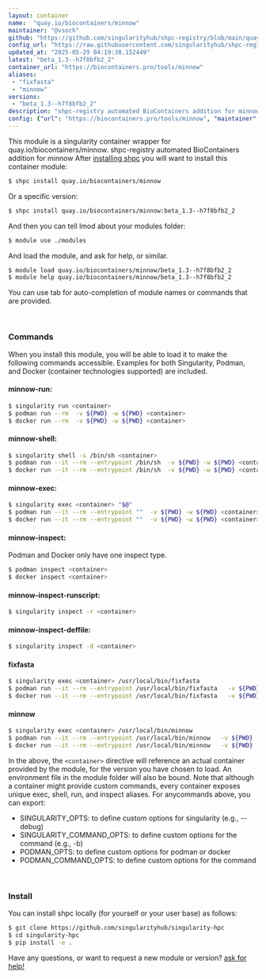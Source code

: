 ```yaml
---
layout: container
name:  "quay.io/biocontainers/minnow"
maintainer: "@vsoch"
github: "https://github.com/singularityhub/shpc-registry/blob/main/quay.io/biocontainers/minnow/container.yaml"
config_url: "https://raw.githubusercontent.com/singularityhub/shpc-registry/main/quay.io/biocontainers/minnow/container.yaml"
updated_at: "2025-05-29 04:19:38.152449"
latest: "beta_1.3--h7f8bfb2_2"
container_url: "https://biocontainers.pro/tools/minnow"
aliases:
 - "fixfasta"
 - "minnow"
versions:
 - "beta_1.3--h7f8bfb2_2"
description: "shpc-registry automated BioContainers addition for minnow"
config: {"url": "https://biocontainers.pro/tools/minnow", "maintainer": "@vsoch", "description": "shpc-registry automated BioContainers addition for minnow", "latest": {"beta_1.3--h7f8bfb2_2": "sha256:35ccf4f29592aee63b5ef61429d75f7b9e4cac62660c16a38aaec4612ff51d5f"}, "tags": {"beta_1.3--h7f8bfb2_2": "sha256:35ccf4f29592aee63b5ef61429d75f7b9e4cac62660c16a38aaec4612ff51d5f"}, "docker": "quay.io/biocontainers/minnow", "aliases": {"fixfasta": "/usr/local/bin/fixfasta", "minnow": "/usr/local/bin/minnow"}}
---
```


This module is a singularity container wrapper for quay.io/biocontainers/minnow.
shpc-registry automated BioContainers addition for minnow
After [installing shpc](#install) you will want to install this container module:


```bash
$ shpc install quay.io/biocontainers/minnow
```

Or a specific version:

```bash
$ shpc install quay.io/biocontainers/minnow:beta_1.3--h7f8bfb2_2
```

And then you can tell lmod about your modules folder:

```bash
$ module use ./modules
```

And load the module, and ask for help, or similar.

```bash
$ module load quay.io/biocontainers/minnow/beta_1.3--h7f8bfb2_2
$ module help quay.io/biocontainers/minnow/beta_1.3--h7f8bfb2_2
```

You can use tab for auto-completion of module names or commands that are provided.

<br>

### Commands

When you install this module, you will be able to load it to make the following commands accessible.
Examples for both Singularity, Podman, and Docker (container technologies supported) are included.

#### minnow-run:

```bash
$ singularity run <container>
$ podman run --rm  -v ${PWD} -w ${PWD} <container>
$ docker run --rm  -v ${PWD} -w ${PWD} <container>
```

#### minnow-shell:

```bash
$ singularity shell -s /bin/sh <container>
$ podman run --it --rm --entrypoint /bin/sh  -v ${PWD} -w ${PWD} <container>
$ docker run --it --rm --entrypoint /bin/sh  -v ${PWD} -w ${PWD} <container>
```

#### minnow-exec:

```bash
$ singularity exec <container> "$@"
$ podman run --it --rm --entrypoint ""  -v ${PWD} -w ${PWD} <container> "$@"
$ docker run --it --rm --entrypoint ""  -v ${PWD} -w ${PWD} <container> "$@"
```

#### minnow-inspect:

Podman and Docker only have one inspect type.

```bash
$ podman inspect <container>
$ docker inspect <container>
```

#### minnow-inspect-runscript:

```bash
$ singularity inspect -r <container>
```

#### minnow-inspect-deffile:

```bash
$ singularity inspect -d <container>
```


#### fixfasta

```bash
$ singularity exec <container> /usr/local/bin/fixfasta
$ podman run --it --rm --entrypoint /usr/local/bin/fixfasta   -v ${PWD} -w ${PWD} <container> -c " $@"
$ docker run --it --rm --entrypoint /usr/local/bin/fixfasta   -v ${PWD} -w ${PWD} <container> -c " $@"
```


#### minnow

```bash
$ singularity exec <container> /usr/local/bin/minnow
$ podman run --it --rm --entrypoint /usr/local/bin/minnow   -v ${PWD} -w ${PWD} <container> -c " $@"
$ docker run --it --rm --entrypoint /usr/local/bin/minnow   -v ${PWD} -w ${PWD} <container> -c " $@"
```



In the above, the `<container>` directive will reference an actual container provided
by the module, for the version you have chosen to load. An environment file in the
module folder will also be bound. Note that although a container
might provide custom commands, every container exposes unique exec, shell, run, and
inspect aliases. For anycommands above, you can export:

 - SINGULARITY_OPTS: to define custom options for singularity (e.g., --debug)
 - SINGULARITY_COMMAND_OPTS: to define custom options for the command (e.g., -b)
 - PODMAN_OPTS: to define custom options for podman or docker
 - PODMAN_COMMAND_OPTS: to define custom options for the command

<br>

### Install

You can install shpc locally (for yourself or your user base) as follows:

```bash
$ git clone https://github.com/singularityhub/singularity-hpc
$ cd singularity-hpc
$ pip install -e .
```

Have any questions, or want to request a new module or version? [ask for help!](https://github.com/singularityhub/singularity-hpc/issues)